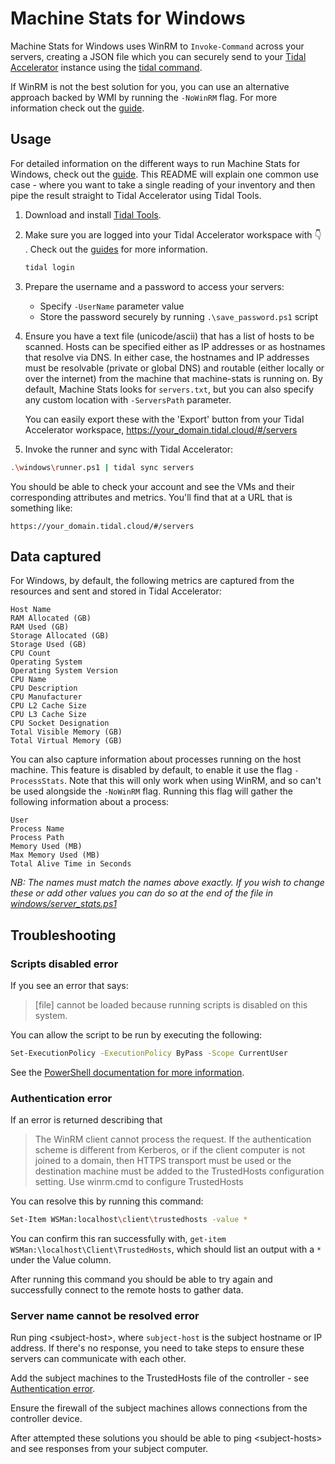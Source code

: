 # Machine Stats for Windows

Machine Stats for Windows uses WinRM to `Invoke-Command` across your servers, creating a JSON file which you can securely send to your [Tidal Accelerator](https://tidalcloud.com/) instance using the [tidal command](https://tidalcloud.com/tidal-tools/).

If WinRM is not the best solution for you, you can use an alternative approach backed by WMI by running the `-NoWinRM` flag. For more information check out the [guide](https://guides.tidal.cloud/machine_stats.html#gather-machine-stats-without-winrm).

## Usage

For detailed information on the different ways to run Machine Stats for Windows, check out the [guide](https://guides.tidal.cloud/machine_stats.html#windows). This README will explain one common use case - where you want to take a single reading of your inventory and then pipe the result straight to Tidal Accelerator using Tidal Tools.

1. Download and install [Tidal Tools](https://get.tidal.sh/).

2. Make sure you are logged into your Tidal Accelerator workspace with 👇 . Check out the [guides](https://guides.tidal.cloud/tidal-tools.html#using-tidal-tools) for more information.

   ```sh
   tidal login
   ```

3. Prepare the username and a password to access your servers:
    - Specify `-UserName` parameter value
    - Store the password securely by running `.\save_password.ps1` script

4. Ensure you have a text file (unicode/ascii) that has a list of hosts to be scanned. Hosts can be specified either as IP addresses or as hostnames that resolve via DNS. In either case, the hostnames and IP addresses must be resolvable (private or global DNS) and routable (either locally or over the internet) from the machine that machine-stats is running on. By default, Machine Stats looks for `servers.txt`, but you can also specify any custom location with `-ServersPath` parameter.

   You can easily export these with the 'Export' button from your Tidal Accelerator workspace, <https://your_domain.tidal.cloud/#/servers>

5. Invoke the runner and sync with Tidal Accelerator:

```sh
.\windows\runner.ps1 | tidal sync servers
```

You should be able to check your account and see the VMs and their corresponding attributes and metrics. You'll find that at a URL that is something like:

`https://your_domain.tidal.cloud/#/servers`

## Data captured

For Windows, by default, the following metrics are captured from the resources and sent and stored in Tidal Accelerator:

```text
Host Name
RAM Allocated (GB)
RAM Used (GB)
Storage Allocated (GB)
Storage Used (GB)
CPU Count
Operating System
Operating System Version
CPU Name
CPU Description
CPU Manufacturer
CPU L2 Cache Size
CPU L3 Cache Size
CPU Socket Designation
Total Visible Memory (GB)
Total Virtual Memory (GB)
```

You can also capture information about processes running on the host machine. This feature is disabled by default, to enable it use the flag `-ProcessStats`. Note that this will only work when using WinRM, and so can't be used alongside the `-NoWinRM` flag. Running this flag will gather the following information about a process:

```text
User
Process Name
Process Path
Memory Used (MB)
Max Memory Used (MB)
Total Alive Time in Seconds
```

*NB: The names must match the names above exactly. If you wish to change these or add other values you can do so at the end of the file in [windows/server_stats.ps1](windows/server_stats.ps1)*

## Troubleshooting

### Scripts disabled error

If you see an error that says:

>[file] cannot be loaded because running scripts is disabled on this system.

You can allow the script to be run by executing the following:

```sh
Set-ExecutionPolicy -ExecutionPolicy ByPass -Scope CurrentUser
```

See the [PowerShell documentation for more information](https://docs.microsoft.com/en-us/powershell/module/microsoft.powershell.security/set-executionpolicy).

### Authentication error

If an error is returned describing that

>The WinRM client cannot process the request. If the authentication scheme is different from Kerberos, or if the client computer is not joined to a domain, then HTTPS transport must be used or the destination machine must be added to the TrustedHosts configuration setting. Use winrm.cmd to configure TrustedHosts

You can resolve this by running this command:

```sh
Set-Item WSMan:localhost\client\trustedhosts -value *
```

You can confirm this ran successfully with, `get-item WSMan:\localhost\Client\TrustedHosts`, which should list an output with a `*` under the Value column.

After running this command you should be able to try again and successfully connect to the remote hosts to gather data.

### Server name cannot be resolved error

Run ping \<subject-host\>, where `subject-host` is the subject hostname or IP address. If there's no response, you need to take steps to ensure these servers can communicate with each other.

Add the subject machines to the TrustedHosts file of the controller - see [Authentication error](#authentication-error).

Ensure the firewall of the subject machines allows connections from the controller device.

After attempted these solutions you should be able to ping \<subject-hosts\> and see responses from your subject computer.
